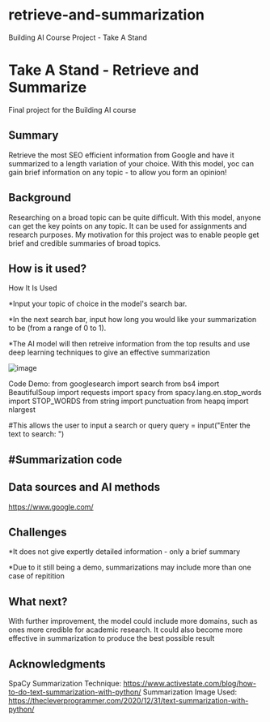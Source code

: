 # retrieve-and-summarization
Building AI Course Project - Take A Stand
# Take A Stand - Retrieve and Summarize

Final project for the Building AI course

## Summary

Retrieve the most SEO efficient information from Google and have it summarized to a length variation of your choice. With this model, yoc can gain brief information on any topic - to allow you form an opinion!


## Background
Researching on a broad topic can be quite difficult. With this model, anyone can get the key points on any topic. It can be used for assignments and research purposes. My motivation for this project was to enable people get brief and credible summaries of broad topics.




## How is it used?
How It Is Used


*Input your topic of choice in the model's search bar. 


*In the next search bar, input how long you would like your summarization to be (from a range of 0 to 1).


*The AI model will then retreive information from the top results and use deep learning techniques to give an effective summarization

![image](https://github.com/XSTACYYY/retrieve-and-summarization/assets/138307115/c679fe1f-5e57-412f-8be7-8a07a3357f98)


Code Demo:
from googlesearch import search
from bs4 import BeautifulSoup
import requests
import spacy
from spacy.lang.en.stop_words import STOP_WORDS
from string import punctuation
from heapq import nlargest


#This allows the user to input a search or query
query = input("Enter the text to search: ")

#Summarization code
-------------------------

## Data sources and AI methods
https://www.google.com/

## Challenges

*It does not give expertly detailed information - only a brief summary


*Due to it still being a demo, summarizations may include more than one case of repitition

## What next?
With further improvement, the model could include more domains, such as ones more credible for academic research. It could also become more effective in summarization to produce the best possible result

## Acknowledgments
SpaCy Summarization Technique: https://www.activestate.com/blog/how-to-do-text-summarization-with-python/
Summarization Image Used: https://thecleverprogrammer.com/2020/12/31/text-summarization-with-python/
